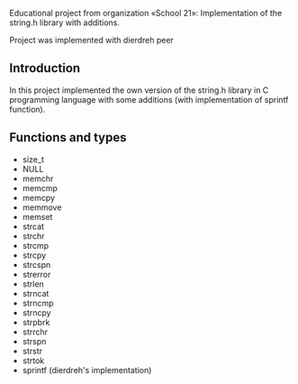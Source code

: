 Educational project from organization «School 21»: Implementation of the string.h library with additions.

Project was implemented with dierdreh peer

## Introduction

In this project implemented the own version of the string.h library in C programming language with some additions (with implementation of sprintf function).

## Functions and types
- size_t
- NULL
- memchr
- memcmp
- memcpy
- memmove
- memset
- strcat
- strchr
- strcmp
- strcpy
- strcspn
- strerror
- strlen
- strncat
- strncmp
- strncpy
- strpbrk
- strrchr
- strspn
- strstr
- strtok
- sprintf (dierdreh's implementation)
